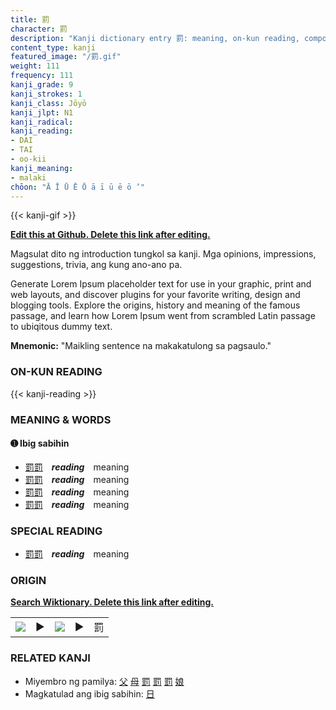 ```yaml
---
title: 罰
character: 罰
description: "Kanji dictionary entry 罰: meaning, on-kun reading, compounds, origin, related kanji"
content_type: kanji
featured_image: "/罰.gif"
weight: 111
frequency: 111
kanji_grade: 9
kanji_strokes: 1
kanji_class: Jōyō
kanji_jlpt: N1
kanji_radical: 
kanji_reading: 
- DAI
- TAI
- oo-kii
kanji_meaning:
- malaki
chōon: "Ā Ī Ū Ē Ō ā ī ū ē ō ’"
---
```

[//]: # (Don't edit the line below. Kanji animated GIF code is automatically generated.)
{{< kanji-gif >}}

[//]: # (Edit below this line.)

**[Edit this at Github. Delete this link after editing.](https://github.com/tim0g/tim/tree/main/content/kanji/罰/index.md)**

Magsulat dito ng introduction tungkol sa kanji. Mga opinions, impressions, suggestions, trivia, ang kung ano-ano pa.

Generate Lorem Ipsum placeholder text for use in your graphic, print and web layouts, and discover plugins for your favorite writing, design and blogging tools. Explore the origins, history and meaning of the famous passage, and learn how Lorem Ipsum went from scrambled Latin passage to ubiqitous dummy text.
 
**Mnemonic:** "Maikling sentence na makakatulong sa pagsaulo."

### ON-KUN READING

[//]: # (Don't edit the line below. ON-KUN READING code is automatically generated.)
{{< kanji-reading >}}

### MEANING & WORDS

#### ➊ **Ibig sabihin**
  - [罰](../罰)[罰](../罰)　***reading***　meaning
  - [罰](../罰)[罰](../罰)　***reading***　meaning
  - [罰](../罰)[罰](../罰)　***reading***　meaning
  - [罰](../罰)[罰](../罰)　***reading***　meaning

### SPECIAL READING
  - [罰](../罰)[罰](../罰)　***reading***　meaning

### ORIGIN

**[Search Wiktionary. Delete this link after editing.](https://wiktionary.org/wiki/罰)**
<table class="kanji-table"><tr><td>
<img src="60px-罰-bronze.svg.png">
</td><td>▶</td><td>
<img src="60px-罰-oracle.svg.png">
</td><td>▶</td>
<td class="kanji-origin">罰</td>
</tr></table>

### RELATED KANJI
- Miyembro ng pamilya: [父](../父) [母](../母) [罰](../罰) [罰](../罰) [罰](../罰) [娘](../娘)
- Magkatulad ang ibig sabihin: [日](../日)
